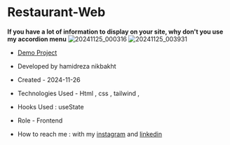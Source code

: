 # Restaurant-Web

**If you have a lot of information to display on your site, why don't you use my accordion menu**
![20241125_000316](https://github.com/user-attachments/assets/c822758d-8157-4bb3-846d-9997e9f44d46)
![20241125_003931](https://github.com/user-attachments/assets/bdb1caa0-b591-4c04-ad10-ca50c95a4005)

- [Demo Project]( https://hamidrezanikbkht.github.io/Restaurant-Web/)

- Developed by hamidreza nikbakht

- Created - 2024-11-26

- Technologies Used - Html , css , tailwind , 

- Hooks Used : useState 

- Role - Frontend

- How to reach me : with my [instagram]() and [linkedin]()
